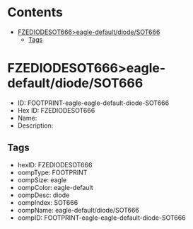 



Contents
========

* [FZEDIODESOT666>eagle-default/diode/SOT666](#fzediodesot666eagle-defaultdiodesot666)
	* [Tags](#tags)

# FZEDIODESOT666>eagle-default/diode/SOT666

- ID: FOOTPRINT-eagle-eagle-default-diode-SOT666
- Hex ID: FZEDIODESOT666
- Name: 
- Description: 

## Tags

- hexID: FZEDIODESOT666
- oompType: FOOTPRINT
- oompSize: eagle
- oompColor: eagle-default
- oompDesc: diode
- oompIndex: SOT666
- oompName: eagle-default/diode/SOT666
- oompID: FOOTPRINT-eagle-eagle-default-diode-SOT666
